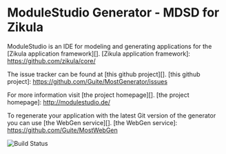 # ModuleStudio Generator - MDSD for Zikula

ModuleStudio is an IDE for modeling and generating applications
for the [Zikula application framework][].
[Zikula application framework]: https://github.com/zikula/core/

The issue tracker can be found at [this github project][].
[this github project]: https://github.com/Guite/MostGenerator/issues

For more information visit [the project homepage][].
[the project homepage]: http://modulestudio.de/

To regenerate your application with the latest Git version of the
generator you can use [the WebGen service][].
[the WebGen service]: https://github.com/Guite/MostWebGen

![Build Status](http://guite.info:8080/buildStatus/icon?job=MOST-1_Prepare-4_Generator/master)
